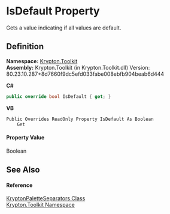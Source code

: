 # IsDefault Property


Gets a value indicating if all values are default.



## Definition
**Namespace:** <a href="79d2eac2-21f4-54ff-7552-b20c33c30600.md">Krypton.Toolkit</a>  
**Assembly:** Krypton.Toolkit (in Krypton.Toolkit.dll) Version: 80.23.10.287+8d7660f9dc5efd033fabe008ebfb904beab6d444

**C#**
``` C#
public override bool IsDefault { get; }
```
**VB**
``` VB
Public Overrides ReadOnly Property IsDefault As Boolean
	Get
```



#### Property Value
Boolean

## See Also


#### Reference
<a href="b59f91fe-6bb3-210a-228c-cdce1eb18dbf.md">KryptonPaletteSeparators Class</a>  
<a href="79d2eac2-21f4-54ff-7552-b20c33c30600.md">Krypton.Toolkit Namespace</a>  
